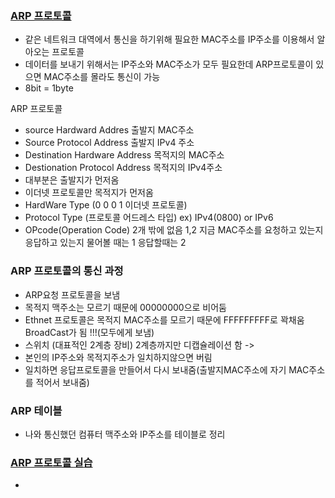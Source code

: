 ### [ARP 프로토콜](https://youtu.be/LDsp-Xb168E?list=PL0d8NnikouEWcF1jJueLdjRIC4HsUlULi)

- 같은 네트워크 대역에서 통신을 하기위해 필요한 MAC주소를 IP주소를 이용해서 알아오는 프로토콜
- 데이터를 보내기 위해서는 IP주소와 MAC주소가 모두 필요한데 ARP프로토콜이 있으면 MAC주소를 몰라도 통신이 가능
- 8bit = 1byte

ARP 프로토콜 

- source Hardward Addres 출발지 MAC주소
- Source Protocol Address 출발지 IPv4 주소
- Destination Hardware Address 목적지의 MAC주소
- Destionation Protocol Address 목적지의 IPv4주소
- 대부분은 출발지가 먼저옴 
- 이더넷 프로토콜만 목적지가 먼저옴
- HardWare Type (0 0 0 1 이더넷 프로토콜)
- Protocol Type (프로토콜 어드레스 타입) ex) IPv4(0800) or IPv6
- OPcode(Operation Code) 2개 밖에 없음 1,2 지금 MAC주소를 요청하고 있는지 응답하고 있는지 물어볼 때는 1 응답할때는 2 

### ARP 프로토콜의 통신 과정

- ARP요청 프로토콜을 보냄 
- 목적지 맥주소는 모르기 때문에 00000000으로 비어둠
- Ethnet 프로토콜은 목적지 MAC주소를 모르기 때문에 FFFFFFFFF로 꽉채움 BroadCast가 됨 !!!(모두에게 보냄)
- 스위치 (대표적인 2계층 장비) 2계층까지만 디캡슐레이션 함 ->
- 본인의 IP주소와 목적지주소가 일치하지않으면 버림
- 일치하면 응답프로토콜을 만들어서 다시 보내줌(출발지MAC주소에 자기 MAC주소를 적어서 보내줌)

### ARP 테이블

- 나와 통신했던 컴퓨터 맥주소와 IP주소를 테이블로 정리

### [ARP 프로토콜 실습](https://youtu.be/-M_S50Ga384?list=PL0d8NnikouEWcF1jJueLdjRIC4HsUlULi)

-